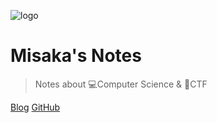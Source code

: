 ![logo](https://railgun.imfast.io/avatar.png ':size=100')

# Misaka's Notes

>Notes about 💻Computer Science & 🚩CTF

[Blog](https://misaka.gq)
[GitHub](https://github.com/AMDyesIntelno)